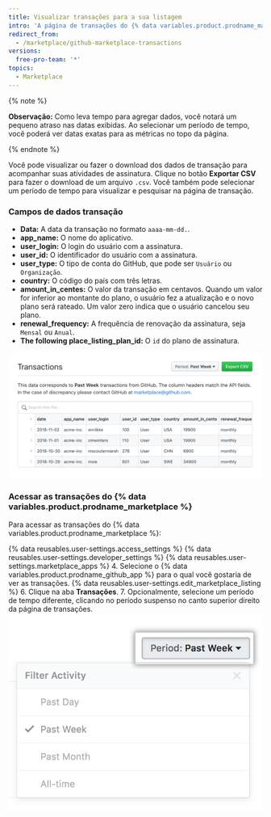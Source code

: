 ```yaml
---
title: Visualizar transações para a sua listagem
intro: 'A página de transações do {% data variables.product.prodname_marketplace %} permite que você faça o download e visualize todas as transações para a sua listagem do {% data variables.product.prodname_marketplace %}. Você pode visualizar as transações do último dia (24 horas), semana, mês ou por todo o período em que o seu {% data variables.product.prodname_github_app %} foi listado.'
redirect_from:
  - /marketplace/github-marketplace-transactions
versions:
  free-pro-team: '*'
topics:
  - Marketplace
---
```




{% note %}

**Observação:** Como leva tempo para agregar dados, você notará um pequeno atraso nas datas exibidas. Ao selecionar um período de tempo, você poderá ver datas exatas para as métricas no topo da página.

{% endnote %}


Você pode visualizar ou fazer o download dos dados de transação para acompanhar suas atividades de assinatura. Clique no botão **Exportar CSV** para fazer o download de um arquivo `.csv`. Você também pode selecionar um período de tempo para visualizar e pesquisar na página de transação.

### Campos de dados transação

* **Data:** A data da transação no formato `aaaa-mm-dd.`.
* **app_name:** O nome do aplicativo.
* **user_login:** O login do usuário com a assinatura.
* **user_id:** O identificador do usuário com a assinatura.
* **user_type:** O tipo de conta do GitHub, que pode ser `Usuário` ou `Organização`.
* **country:** O código do país com três letras.
* **amount_in_centes:** O valor da transação em centavos. Quando um valor for inferior ao montante do plano, o usuário fez a atualização e o novo plano será rateado. Um valor zero indica que o usuário cancelou seu plano.
* **renewal_frequency:** A frequência de renovação da assinatura, seja `Mensal` ou `Anual`.
* **The following place_listing_plan_id:** O `id` do plano de assinatura.

![Perspectivas do Marketplace](/assets/images/marketplace/marketplace_transactions.png)

### Acessar as transações do {% data variables.product.prodname_marketplace %}

Para acessar as transações do {% data variables.product.prodname_marketplace %}:

{% data reusables.user-settings.access_settings %}
{% data reusables.user-settings.developer_settings %}
{% data reusables.user-settings.marketplace_apps %}
4. Selecione o
{% data variables.product.prodname_github_app %} para o qual você gostaria de ver as transações.
{% data reusables.user-settings.edit_marketplace_listing %}
6. Clique na aba **Transações**.
7. Opcionalmente, selecione um período de tempo diferente, clicando no período suspenso no canto superior direito da página de transações. ![Período de tempo do Marketplace](/assets/images/marketplace/marketplace_insights_time_period.png)
